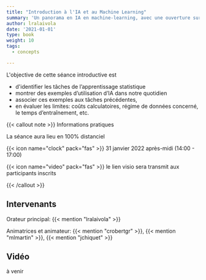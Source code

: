 ```yaml
---
title: "Introduction à l'IA et au Machine Learning"
summary: 'Un panorama en IA en machine-learning, avec une ouverture sur le sciences du vivant'
author: lralaivola
date: '2021-01-01'
type: book
weight: 10
tags:
  - concepts

---
```


L'objective de cette séance introductive est

- d'identifier les tâches de l’apprentissage statistique
- montrer des exemples d’utilisation d’IA dans notre quotidien
- associer ces exemples aux tâches précédentes, 
- en évaluer  les  limites: coûts  calculatoires,  régime de  données
  concerné, le temps d’entraînement, etc.

{{< callout note >}}
Informations pratiques

La séance aura lieu en 100% distanciel

{{< icon name="clock" pack="fas" >}} 31 janvier 2022 après-midi (14:00 - 17:00)

{{< icon name="video" pack="fas" >}} le lien visio sera transmit aux participants inscrits


{{< /callout >}}


## Intervenants

Orateur principal: {{< mention "lralaivola" >}}

Animatrices et animateur: {{< mention "crobertgr" >}}, {{<
mention "mlmartin" >}}, {{< mention "jchiquet" >}}

## Vidéo

à venir

<!-- {{< youtube rfscVS0vtbw >}} -->

<!-- 
## Quiz, discussion

{{< spoiler text="Quelle est la différence entre Machine Learning et Deep Learning?" >}}

On en parle
{{< /spoiler >}}

{{< spoiler text="Is Python case-sensitive?" >}}
Yes
{{< /spoiler >}}
-->
